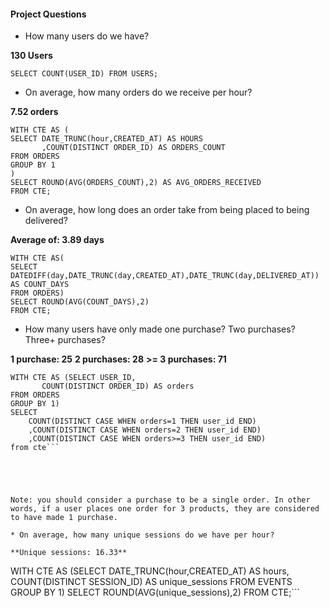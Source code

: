 #### Project Questions

* How many users do we have?

**130 Users** 
```
SELECT COUNT(USER_ID) FROM USERS;
```
* On average, how many orders do we receive per hour?

**7.52 orders**

```
WITH CTE AS (
SELECT DATE_TRUNC(hour,CREATED_AT) AS HOURS
       ,COUNT(DISTINCT ORDER_ID) AS ORDERS_COUNT
FROM ORDERS 
GROUP BY 1    
)
SELECT ROUND(AVG(ORDERS_COUNT),2) AS AVG_ORDERS_RECEIVED
FROM CTE;
```

* On average, how long does an order take from being placed to being delivered?

**Average of: 3.89 days**

```
WITH CTE AS(
SELECT 
DATEDIFF(day,DATE_TRUNC(day,CREATED_AT),DATE_TRUNC(day,DELIVERED_AT)) AS COUNT_DAYS
FROM ORDERS)
SELECT ROUND(AVG(COUNT_DAYS),2)
FROM CTE;
```

* How many users have only made one purchase? Two purchases? Three+ purchases?

**1 purchase: 25**
**2 purchases: 28**
**>= 3 purchases: 71**

```
WITH CTE AS (SELECT USER_ID,
       COUNT(DISTINCT ORDER_ID) AS orders
FROM ORDERS
GROUP BY 1)
SELECT 
    COUNT(DISTINCT CASE WHEN orders=1 THEN user_id END) 
    ,COUNT(DISTINCT CASE WHEN orders=2 THEN user_id END) 
    ,COUNT(DISTINCT CASE WHEN orders>=3 THEN user_id END)
from cte```





Note: you should consider a purchase to be a single order. In other words, if a user places one order for 3 products, they are considered to have made 1 purchase.

* On average, how many unique sessions do we have per hour?

**Unique sessions: 16.33**
```
WITH CTE AS (SELECT 
DATE_TRUNC(hour,CREATED_AT) AS hours,
COUNT(DISTINCT SESSION_ID) AS unique_sessions
FROM EVENTS
GROUP BY 1)
SELECT ROUND(AVG(unique_sessions),2)
FROM CTE;```
